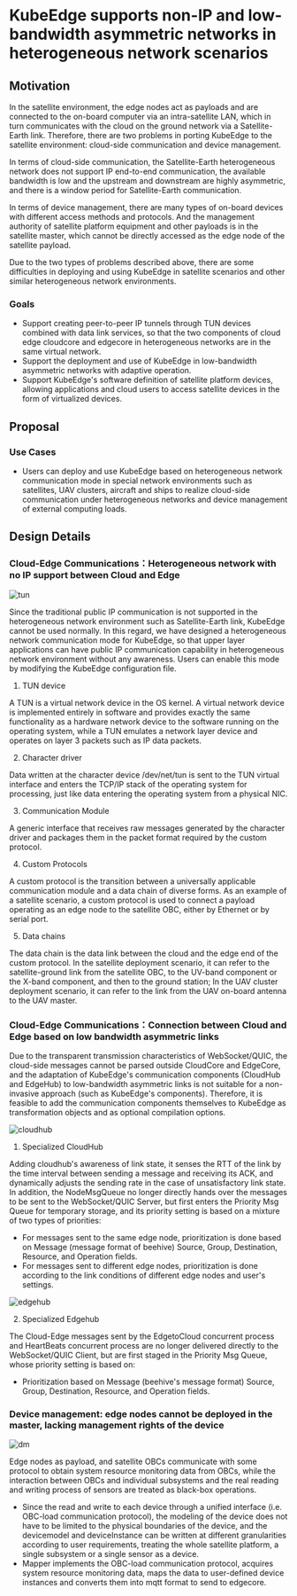 # KubeEdge supports non-IP and low-bandwidth asymmetric networks in heterogeneous network scenarios

## Motivation

In the satellite environment, the edge nodes act as payloads and are connected to the on-board computer via an intra-satellite LAN, which in turn communicates with the cloud on the ground network via a Satellite-Earth link. Therefore, there are two problems in porting KubeEdge to the satellite environment: cloud-side communication and device management.

In terms of cloud-side communication, the Satellite-Earth heterogeneous network does not support IP end-to-end communication, the available bandwidth is low and the upstream and downstream are highly asymmetric, and there is a window period for Satellite-Earth communication.

In terms of device management, there are many types of on-board devices with different access methods and protocols. And the management authority of satellite platform equipment and other payloads is in the satellite master, which cannot be directly accessed as the edge node of the satellite payload.

Due to the two types of problems described above, there are some difficulties in deploying and using KubeEdge in satellite scenarios and other similar heterogeneous network environments.

### Goals

* Support creating peer-to-peer IP tunnels through TUN devices combined with data link services, so that the two components of cloud edge cloudcore and edgecore in heterogeneous networks are in the same virtual network.
* Support the deployment and use of KubeEdge in low-bandwidth asymmetric networks with adaptive operation.
* Support KubeEdge's software definition of satellite platform devices, allowing applications and cloud users to access satellite devices in the form of virtualized devices.

## Proposal

### Use Cases

- Users can deploy and use KubeEdge based on heterogeneous network communication mode in special network environments such as satellites, UAV clusters, aircraft and ships to realize cloud-side communication under heterogeneous networks and device management of external computing loads.

## Design Details

### Cloud-Edge Communications：Heterogeneous network with no IP support between Cloud and Edge

![tun](../images/heterogeneous-network-adaptation/tun.png)

Since the traditional public IP communication is not supported in the heterogeneous network environment such as Satellite-Earth link, KubeEdge cannot be used normally. In this regard, we have designed a heterogeneous network communication mode for KubeEdge, so that upper layer applications can have public IP communication capability in heterogeneous network environment without any awareness. Users can enable this mode by modifying the KubeEdge configuration file.

1. TUN device

A TUN is a virtual network device in the OS kernel. A virtual network device is implemented entirely in software and provides exactly the same functionality as a hardware network device to the software running on the operating system, while a TUN emulates a network layer device and operates on layer 3 packets such as IP data packets.

2. Character driver

Data written at the character device /dev/net/tun is sent to the TUN virtual interface and enters the TCP/IP stack of the operating system for processing, just like data entering the operating system from a physical NIC.

3. Communication Module

A generic interface that receives raw messages generated by the character driver and packages them in the packet format required by the custom protocol.

4. Custom Protocols

A custom protocol is the transition between a universally applicable communication module and a data chain of diverse forms. As an example of a satellite scenario, a custom protocol is used to connect a payload operating as an edge node to the satellite OBC, either by Ethernet or by serial port.

5. Data chains

The data chain is the data link between the cloud and the edge end of the custom protocol. In the satellite deployment scenario, it can refer to the satellite-ground link from the satellite OBC, to the UV-band component or the X-band component, and then to the ground station;  In the UAV cluster deployment scenario, it can refer to the link from the UAV on-board antenna to the UAV master.

### Cloud-Edge Communications：Connection between Cloud and Edge based on low bandwidth asymmetric links

Due to the transparent transmission characteristics of WebSocket/QUIC, the cloud-side messages cannot be parsed outside CloudCore and EdgeCore, and the adaptation of KubeEdge's communication components (CloudHub and EdgeHub) to low-bandwidth asymmetric links is not suitable for a non-invasive approach (such as KubeEdge's components). Therefore, it is feasible to add the communication components themselves to KubeEdge as transformation objects and as optional compilation options.

![cloudhub](../images/heterogeneous-network-adaptation/cloudhub.png)

1. Specialized CloudHub

Adding cloudhub's awareness of link state, it senses the RTT of the link by the time interval between sending a message and receiving its ACK, and dynamically adjusts the sending rate in the case of unsatisfactory link state. In addition, the NodeMsgQueue no longer directly hands over the messages to be sent to the WebSocket/QUIC Server, but first enters the Priority Msg Queue for temporary storage, and its priority setting is based on a mixture of two types of priorities:

- For messages sent to the same edge node, prioritization is done based on Message (message format of beehive) Source, Group, Destination, Resource, and Operation fields.
- For messages sent to different edge nodes, prioritization is done according to the link conditions of different edge nodes and user's settings.

![edgehub](../images/heterogeneous-network-adaptation/edgehub.png)

2. Specialized Edgehub

The Cloud-Edge messages sent by the EdgetoCloud concurrent process and HeartBeats concurrent process are no longer delivered directly to the WebSocket/QUIC Client, but are first staged in the Priority Msg Queue, whose priority setting is based on:

- Prioritization based on Message (beehive's message format) Source, Group, Destination, Resource, and Operation fields.

### Device management: edge nodes cannot be deployed in the master, lacking management rights of the device

![dm](../images/heterogeneous-network-adaptation/dm.png)

Edge nodes as payload, and satellite OBCs communicate with some protocol to obtain system resource monitoring data from OBCs, while the interaction between OBCs and individual subsystems and the real reading and writing process of sensors are treated as black-box operations.

- Since the read and write to each device through a unified interface (i.e. OBC-load communication protocol), the modeling of the device does not have to be limited to the physical boundaries of the device, and the devicemodel and deviceInstance can be written at different granularities according to user requirements, treating the whole satellite platform, a single subsystem or a single sensor as a device.
- Mapper implements the OBC-load communication protocol, acquires system resource monitoring data, maps the data to user-defined device instances and converts them into mqtt format to send to edgecore.

